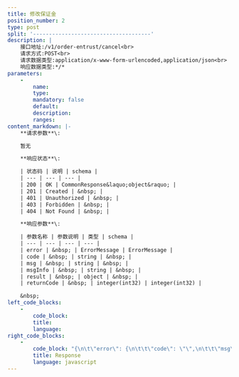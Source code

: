 ```yaml
---
title: 修改保证金
position_number: 2
type: post
split: '-------------------------------------'
description: |
    接口地址:/v1/order-entrust/cancel<br>
    请求方式:POST<br>
    请求数据类型:application/x-www-form-urlencoded,application/json<br>
    响应数据类型:*/*
parameters:
    -
        name:
        type:
        mandatory: false
        default:
        description:
        ranges:
content_markdown: |-
    **请求参数**\:

    暂无

    **响应状态**\:

    | 状态码 | 说明 | schema |
    | --- | --- | --- |
    | 200 | OK | CommonResponse&laquo;object&raquo; |
    | 201 | Created | &nbsp; |
    | 401 | Unauthorized | &nbsp; |
    | 403 | Forbidden | &nbsp; |
    | 404 | Not Found | &nbsp; |

    **响应参数**\:

    | 参数名称 | 参数说明 | 类型 | schema |
    | --- | --- | --- | --- |
    | error | &nbsp; | ErrorMessage | ErrorMessage |
    | code | &nbsp; | string | &nbsp; |
    | msg | &nbsp; | string | &nbsp; |
    | msgInfo | &nbsp; | string | &nbsp; |
    | result | &nbsp; | object | &nbsp; |
    | returnCode | &nbsp; | integer(int32) | integer(int32) |

    &nbsp;
left_code_blocks:
    -
        code_block:
        title:
        language:
right_code_blocks:
    -
        code_block: "{\n\t\"error\": {\n\t\t\"code\": \"\",\n\t\t\"msg\": \"\"\n\t},\n\t\"msgInfo\": \"\",\n\t\"result\": {},\n\t\"returnCode\": 0\n}"
        title: Response
        language: javascript
---
```

